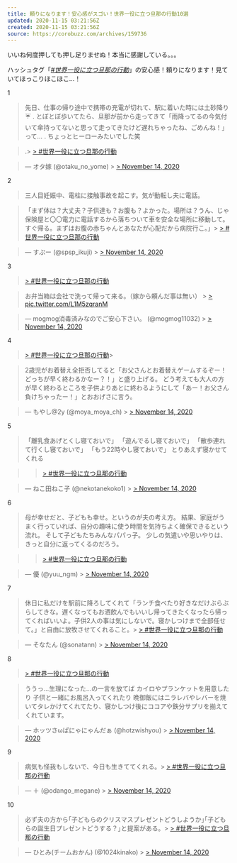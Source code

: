 ```yaml
---
title: 頼りになります！安心感がスゴい！世界一役に立つ旦那の行動10選
updated: 2020-11-15 03:21:56Z
created: 2020-11-15 03:21:56Z
source: https://corobuzz.com/archives/159736
---
```


いいね何度押しても押し足りませぬ！本当に感謝している。。。

ハッシュタグ「[*#世界一役に立つ旦那の行動*](https://twitter.com/hashtag/%E4%B8%96%E7%95%8C%E4%B8%80%E5%BD%B9%E3%81%AB%E7%AB%8B%E3%81%A4%E6%97%A6%E9%82%A3%E3%81%AE%E8%A1%8C%E5%8B%95)」の安心感！頼りになります！見ていてほっこりほこほこ…！

1
> 先日、仕事の帰り途中で携帯の充電が切れて、駅に着いた時には土砂降り☔️
> .
> とぼとぼ歩いてたら、旦那が前から走ってきて「雨降ってるの今気付いて傘持ってないと思って走ってきたけど遅れちゃったね、ごめんね！」って…
> .
> ちょっとヒーローみたいでした笑

> .> [> #世界一役に立つ旦那の行動](https://twitter.com/hashtag/%E4%B8%96%E7%95%8C%E4%B8%80%E5%BD%B9%E3%81%AB%E7%AB%8B%E3%81%A4%E6%97%A6%E9%82%A3%E3%81%AE%E8%A1%8C%E5%8B%95?src=hash&ref_src=twsrc%5Etfw)

> — オタ嫁 (@otaku_no_yome) > [> November 14, 2020](https://twitter.com/otaku_no_yome/status/1327455608790937600?ref_src=twsrc%5Etfw)

2
> 三人目妊娠中、電柱に接触事故を起こす。気が動転し夫に電話。

> 「まず体は？大丈夫？子供達も？お腹も？よかった。場所は？うん、じゃ保険屋と〇〇電力に電話するから落ちついて車を安全な場所に移動して。すぐ帰る。まずはお腹の赤ちゃんとあなたが心配だから病院行こ。」> [> #世界一役に立つ旦那の行動](https://twitter.com/hashtag/%E4%B8%96%E7%95%8C%E4%B8%80%E5%BD%B9%E3%81%AB%E7%AB%8B%E3%81%A4%E6%97%A6%E9%82%A3%E3%81%AE%E8%A1%8C%E5%8B%95?src=hash&ref_src=twsrc%5Etfw)

> — すぷー (@spsp_ikuji) > [> November 14, 2020](https://twitter.com/spsp_ikuji/status/1327506721670008834?ref_src=twsrc%5Etfw)

3

> [> #世界一役に立つ旦那の行動](https://twitter.com/hashtag/%E4%B8%96%E7%95%8C%E4%B8%80%E5%BD%B9%E3%81%AB%E7%AB%8B%E3%81%A4%E6%97%A6%E9%82%A3%E3%81%AE%E8%A1%8C%E5%8B%95?src=hash&ref_src=twsrc%5Etfw)

> お弁当箱は会社で洗って帰って来る。（嫁から頼んだ事は無い） > [> pic.twitter.com/L1M5zqranM](https://t.co/L1M5zqranM)

> — mogmog消毒済みなのでご安心下さい。 (@mogmog11032) > [> November 14, 2020](https://twitter.com/mogmog11032/status/1327441221678088192?ref_src=twsrc%5Etfw)

4

> [> #世界一役に立つ旦那の行動](https://twitter.com/hashtag/%E4%B8%96%E7%95%8C%E4%B8%80%E5%BD%B9%E3%81%AB%E7%AB%8B%E3%81%A4%E6%97%A6%E9%82%A3%E3%81%AE%E8%A1%8C%E5%8B%95?src=hash&ref_src=twsrc%5Etfw)>

> 2歳児がお着替え全拒否してると「お父さんとお着替えゲームするぞー！どっちが早く終わるかなー？！」と盛り上げる。
> どう考えても大人の方が早く終わるところを子供よりあとに終わるようにして「あー！お父さん負けちゃったー！」とおおげさに言う。

> — もやし@2y (@moya_moya_ch) > [> November 14, 2020](https://twitter.com/moya_moya_ch/status/1327428453340041216?ref_src=twsrc%5Etfw)

5
> 「離乳食あげとくし寝ておいで」
> 「遊んでるし寝ておいで」
> 「散歩連れて行くし寝ておいで」
> 「もう22時やし寝ておいで」
> とりあえず寝かせてくれる

>   > [> #世界一役に立つ旦那の行動](https://twitter.com/hashtag/%E4%B8%96%E7%95%8C%E4%B8%80%E5%BD%B9%E3%81%AB%E7%AB%8B%E3%81%A4%E6%97%A6%E9%82%A3%E3%81%AE%E8%A1%8C%E5%8B%95?src=hash&ref_src=twsrc%5Etfw)

> — ねこ田ねこ子 (@nekotanekoko1) > [> November 14, 2020](https://twitter.com/nekotanekoko1/status/1327441589287882753?ref_src=twsrc%5Etfw)

6
> 母が幸せだと、子どもも幸せ。というのが夫の考え方。
> 結果、家庭がうまく行っていれば、自分の趣味に使う時間を気持ちよく確保できるという流れ。
> そして子どもたちみんなパパっ子。
> 少しの気遣いや思いやりは、きっと自分に返ってくるのだろう。

>   > [> #世界一役に立つ旦那の行動](https://twitter.com/hashtag/%E4%B8%96%E7%95%8C%E4%B8%80%E5%BD%B9%E3%81%AB%E7%AB%8B%E3%81%A4%E6%97%A6%E9%82%A3%E3%81%AE%E8%A1%8C%E5%8B%95?src=hash&ref_src=twsrc%5Etfw)

> — 優 (@yuu_ngm) > [> November 14, 2020](https://twitter.com/yuu_ngm/status/1327491615263322112?ref_src=twsrc%5Etfw)

7

> 休日に私だけを駅前に降ろしてくれて「ランチ食べたり好きなだけぶらぶらしてきな。遅くなってもお酒飲んでもいいし帰ってきたくなったら帰ってくればいいよ。子供2人の事は気にしないで。寝かしつけまで全部任せて。」と自由に放牧させてくれること。> [> #世界一役に立つ旦那の行動](https://twitter.com/hashtag/%E4%B8%96%E7%95%8C%E4%B8%80%E5%BD%B9%E3%81%AB%E7%AB%8B%E3%81%A4%E6%97%A6%E9%82%A3%E3%81%AE%E8%A1%8C%E5%8B%95?src=hash&ref_src=twsrc%5Etfw)

> — そなたん (@sonatann) > [> November 14, 2020](https://twitter.com/sonatann/status/1327494055945588737?ref_src=twsrc%5Etfw)

8

> [> #世界一役に立つ旦那の行動](https://twitter.com/hashtag/%E4%B8%96%E7%95%8C%E4%B8%80%E5%BD%B9%E3%81%AB%E7%AB%8B%E3%81%A4%E6%97%A6%E9%82%A3%E3%81%AE%E8%A1%8C%E5%8B%95?src=hash&ref_src=twsrc%5Etfw)

> ううっ…生理になった…の一言を放てば
> カイロやプランケットを用意したり
> 子供と一緒にお風呂入ってくれたり
> 晩御飯にはニラレバやレバーを焼いてタレかけてくれてたり、寝かしつけ後にココアや鉄分サプリを揃えてくれています。

> — ホッツさωぱにゃにゃんだぁ (@hotzwishyou) > [> November 14, 2020](https://twitter.com/hotzwishyou/status/1327435124766490624?ref_src=twsrc%5Etfw)

9

> 病気も怪我もしないで、今日も生きててくれる。> [> #世界一役に立つ旦那の行動](https://twitter.com/hashtag/%E4%B8%96%E7%95%8C%E4%B8%80%E5%BD%B9%E3%81%AB%E7%AB%8B%E3%81%A4%E6%97%A6%E9%82%A3%E3%81%AE%E8%A1%8C%E5%8B%95?src=hash&ref_src=twsrc%5Etfw)

> — ＋ (@odango_megane) > [> November 14, 2020](https://twitter.com/odango_megane/status/1327492390941122560?ref_src=twsrc%5Etfw)

10

> 必ず夫の方から｢子どもらのクリスマスプレゼントどうしようか｣｢子どもらの誕生日プレゼントどうする？｣と提案がある。> [> #世界一役に立つ旦那の行動](https://twitter.com/hashtag/%E4%B8%96%E7%95%8C%E4%B8%80%E5%BD%B9%E3%81%AB%E7%AB%8B%E3%81%A4%E6%97%A6%E9%82%A3%E3%81%AE%E8%A1%8C%E5%8B%95?src=hash&ref_src=twsrc%5Etfw)

> — ひとみ(チームおかん) (@1024kinako) > [> November 14, 2020](https://twitter.com/1024kinako/status/1327423470993489922?ref_src=twsrc%5Etfw)